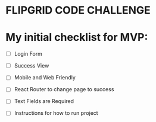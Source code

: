 # FLIPGRID CODE CHALLENGE

# My initial checklist for MVP:
- [ ] Login Form
- [ ] Success View
- [ ] Mobile and Web Friendly
- [ ] React Router to change page to success
- [ ] Text Fields are Required
- [ ] Instructions for how to run project



